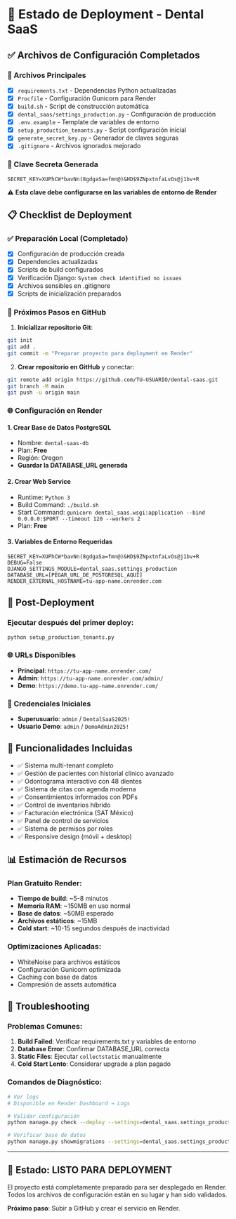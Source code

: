 # 🚀 Estado de Deployment - Dental SaaS

## ✅ Archivos de Configuración Completados

### 📁 Archivos Principales
- [x] `requirements.txt` - Dependencias Python actualizadas
- [x] `Procfile` - Configuración Gunicorn para Render
- [x] `build.sh` - Script de construcción automática
- [x] `dental_saas/settings_production.py` - Configuración de producción
- [x] `.env.example` - Template de variables de entorno
- [x] `setup_production_tenants.py` - Script configuración inicial
- [x] `generate_secret_key.py` - Generador de claves seguras
- [x] `.gitignore` - Archivos ignorados mejorado

### 🔐 Clave Secreta Generada
```
SECRET_KEY=XUPhCW*bavNn(8gdgaSa=fmn@)&HD$9ZNpxtnfaLvOs@j1bv+R
```
⚠️ **Esta clave debe configurarse en las variables de entorno de Render**

## 📋 Checklist de Deployment

### ✅ Preparación Local (Completado)
- [x] Configuración de producción creada
- [x] Dependencies actualizadas 
- [x] Scripts de build configurados
- [x] Verificación Django: `System check identified no issues`
- [x] Archivos sensibles en .gitignore
- [x] Scripts de inicialización preparados

### 🔄 Próximos Pasos en GitHub

1. **Inicializar repositorio Git**:
```bash
git init
git add .
git commit -m "Preparar proyecto para deployment en Render"
```

2. **Crear repositorio en GitHub** y conectar:
```bash
git remote add origin https://github.com/TU-USUARIO/dental-saas.git
git branch -M main
git push -u origin main
```

### 🌐 Configuración en Render

#### 1. **Crear Base de Datos PostgreSQL**
- Nombre: `dental-saas-db`
- Plan: **Free**
- Región: Oregon
- **Guardar la DATABASE_URL generada**

#### 2. **Crear Web Service**
- Runtime: `Python 3`
- Build Command: `./build.sh`
- Start Command: `gunicorn dental_saas.wsgi:application --bind 0.0.0.0:$PORT --timeout 120 --workers 2`
- Plan: **Free**

#### 3. **Variables de Entorno Requeridas**
```env
SECRET_KEY=XUPhCW*bavNn(8gdgaSa=fmn@)&HD$9ZNpxtnfaLvOs@j1bv+R
DEBUG=False
DJANGO_SETTINGS_MODULE=dental_saas.settings_production
DATABASE_URL=[PEGAR_URL_DE_POSTGRESQL_AQUÍ]
RENDER_EXTERNAL_HOSTNAME=tu-app-name.onrender.com
```

## 🏥 Post-Deployment

### Ejecutar después del primer deploy:
```bash
python setup_production_tenants.py
```

### 🌐 URLs Disponibles
- **Principal**: `https://tu-app-name.onrender.com/`
- **Admin**: `https://tu-app-name.onrender.com/admin/`
- **Demo**: `https://demo.tu-app-name.onrender.com/`

### 🔐 Credenciales Iniciales
- **Superusuario**: `admin` / `DentalSaaS2025!`
- **Usuario Demo**: `admin` / `DemoAdmin2025!`

## 🎯 Funcionalidades Incluidas

- ✅ Sistema multi-tenant completo
- ✅ Gestión de pacientes con historial clínico avanzado
- ✅ Odontograma interactivo con 48 dientes
- ✅ Sistema de citas con agenda moderna
- ✅ Consentimientos informados con PDFs
- ✅ Control de inventarios híbrido
- ✅ Facturación electrónica (SAT México)
- ✅ Panel de control de servicios
- ✅ Sistema de permisos por roles
- ✅ Responsive design (móvil + desktop)

## 📊 Estimación de Recursos

### Plan Gratuito Render:
- **Tiempo de build**: ~5-8 minutos
- **Memoria RAM**: ~150MB en uso normal
- **Base de datos**: ~50MB esperado
- **Archivos estáticos**: ~15MB
- **Cold start**: ~10-15 segundos después de inactividad

### Optimizaciones Aplicadas:
- WhiteNoise para archivos estáticos
- Configuración Gunicorn optimizada
- Caching con base de datos
- Compresión de assets automática

## 🔧 Troubleshooting

### Problemas Comunes:
1. **Build Failed**: Verificar requirements.txt y variables de entorno
2. **Database Error**: Confirmar DATABASE_URL correcta
3. **Static Files**: Ejecutar `collectstatic` manualmente
4. **Cold Start Lento**: Considerar upgrade a plan pagado

### Comandos de Diagnóstico:
```bash
# Ver logs
# Disponible en Render Dashboard → Logs

# Validar configuración
python manage.py check --deploy --settings=dental_saas.settings_production

# Verificar base de datos
python manage.py showmigrations --settings=dental_saas.settings_production
```

---

## 🚀 Estado: **LISTO PARA DEPLOYMENT**

El proyecto está completamente preparado para ser desplegado en Render.
Todos los archivos de configuración están en su lugar y han sido validados.

**Próximo paso**: Subir a GitHub y crear el servicio en Render.
